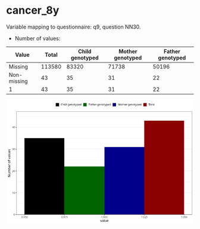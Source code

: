 # cancer_8y
Variable mapping to questionnaire: q9, question NN30.
- Number of values:

| Value | Total | Child genotyped | Mother genotyped | Father genotyped |
| ----- | ----- | --------------- | ---------------- | ---------------- |
| Missing | 113580 | 83320 | 71738 | 50196 |
| Non-missing | 43 | 35 | 31 | 22 |
| 1 | 43 | 35 | 31 | 22 |



![](cancer_8y_n.png)



